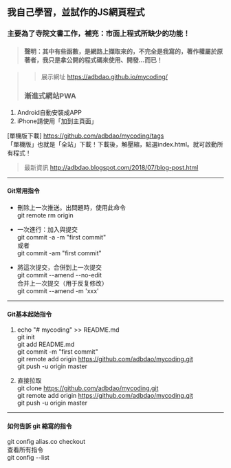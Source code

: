 ## 我自己學習，並試作的JS網頁程式  
### 主要為了寺院文書工作，補充：市面上程式所缺少的功能！  
> #### 聲明：其中有些函數，是網路上擷取來的，不完全是我寫的，著作權屬於原著者，我只是拿公開的程式碼來使用、開發…而已！  
  
>> 展示網址 https://adbdao.github.io/mycoding/  
>###  漸進式網站PWA  
  1. Android自動安裝成APP  
  2. iPhone請使用「加到主頁面」 
  
[單機版下載] https://github.com/adbdao/mycoding/tags  
「單機版」也就是「全站」下載！下載後，解壓縮，點選index.html。就可啟動所有程式！  
  
> 最新資訊 http://adbdao.blogspot.com/2018/07/blog-post.html  
---  
#### Git常用指令  
* 刪除上一次推送。出問題時，使用此命令  
git remote rm origin  
  
* 一次進行：加入與提交  
git commit -a -m "first commit"  
或者  
git commit -am "first commit"  
  
* 將這次提交，合併到上一次提交  
git commit --amend --no-edit  
合并上一次提交（用于反复修改）  
git commit --amend -m 'xxx'  
  
---  
#### Git基本起始指令  
1. echo "# mycoding" >> README.md  
git init  
git add README.md  
git commit -m "first commit"  
git remote add origin https://github.com/adbdao/mycoding.git  
git push -u origin master  
  
2. 直接拉取  
git clone https://github.com/adbdao/mycoding.git  
git remote add origin https://github.com/adbdao/mycoding.git  
git push -u origin master  
  
---  
#### 如何告訴 git 縮寫的指令  
git config alias.co checkout  
查看所有指令  
git config --list  